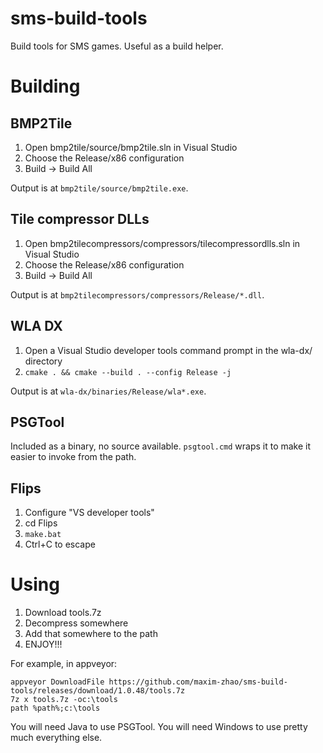 # sms-build-tools
Build tools for SMS games. Useful as a build helper.

# Building

## BMP2Tile

1. Open bmp2tile/source/bmp2tile.sln in Visual Studio
2. Choose the Release/x86 configuration
3. Build -> Build All

Output is at `bmp2tile/source/bmp2tile.exe`.

## Tile compressor DLLs

1. Open bmp2tilecompressors/compressors/tilecompressordlls.sln in Visual Studio
2. Choose the Release/x86 configuration
3. Build -> Build All

Output is at `bmp2tilecompressors/compressors/Release/*.dll`.

## WLA DX

1. Open a Visual Studio developer tools command prompt in the wla-dx/ directory
2. `cmake . && cmake --build . --config Release -j`

Output is at `wla-dx/binaries/Release/wla*.exe`.

## PSGTool

Included as a binary, no source available. `psgtool.cmd` wraps it to make it
easier to invoke from the path.

## Flips

1. Configure "VS developer tools"
2. cd Flips
3. `make.bat`
4. Ctrl+C to escape

# Using

1. Download tools.7z
2. Decompress somewhere
3. Add that somewhere to the path
4. ENJOY!!!

For example, in appveyor:

```
appveyor DownloadFile https://github.com/maxim-zhao/sms-build-tools/releases/download/1.0.48/tools.7z
7z x tools.7z -oc:\tools
path %path%;c:\tools
```

You will need Java to use PSGTool. You will need Windows to use pretty much everything else.
